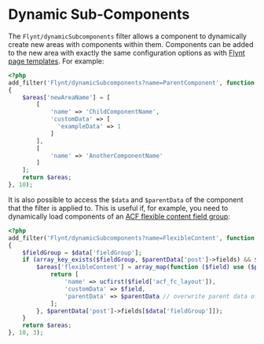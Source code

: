 # Dynamic Sub-Components

<!-- TODO: Test all of the code examples in this file. -->
<!-- TODO: Test priority of filters < 999. -->

The `Flynt/dynamicSubcomponents` filter allows a component to dynamically create new areas with components within them. Components can be added to the new area with exactly the same configuration options as with [Flynt page templates](../wordpress/page-templates.md). For example:

```php
<?php
add_filter('Flynt/dynamicSubcomponents?name=ParentComponent', function ($areas)
{
    $areas['newAreaName'] = [
        [
            'name' => 'ChildComponentName',
            'customData' => [
              'exampleData' => 1
            ]
        ],
        [
            'name' => 'AnotherComponentName'
        ]
    ];
    return $areas;
}, 10);
```

It is also possible to access the `$data` and `$parentData` of the component that the filter is applied to. This is useful if, for example, you need to dynamically load components of an [ACF flexible content field group](fields/flexible-content.md):

```php
<?php
add_filter('Flynt/dynamicSubcomponents?name=FlexibleContent', function ($areas, $data, $parentData)
{
    $fieldGroup = $data['fieldGroup'];
    if (array_key_exists($fieldGroup, $parentData['post']->fields) && $parentData['post']->fields[$fieldGroup] !== false) {
        $areas['flexibleContent'] = array_map(function ($field) use ($parentData) {
            return [
                'name' => ucfirst($field['acf_fc_layout']),
                'customData' => $field,
                'parentData' => $parentData // overwrite parent data of child components
            ];
        }, $parentData['post']->fields[$data['fieldGroup']]);
    }
    return $areas;
}, 10, 3);
```
